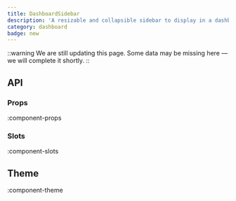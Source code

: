 ```yaml
---
title: DashboardSidebar
description: 'A resizable and collapsible sidebar to display in a dashboard.'
category: dashboard
badge: new
---
```


::warning
We are still updating this page. Some data may be missing here — we will complete it shortly.
::

## API

### Props

:component-props

### Slots

:component-slots

## Theme

:component-theme
